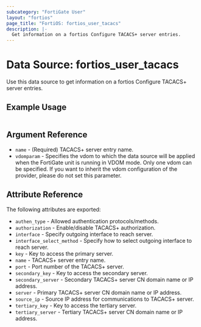 ```yaml
---
subcategory: "FortiGate User"
layout: "fortios"
page_title: "FortiOS: fortios_user_tacacs"
description: |-
  Get information on a fortios Configure TACACS+ server entries.
---
```


# Data Source: fortios_user_tacacs
Use this data source to get information on a fortios Configure TACACS+ server entries.


## Example Usage

```hcl

```

## Argument Reference

* `name` - (Required) TACACS+ server entry name.
* `vdomparam` - Specifies the vdom to which the data source will be applied when the FortiGate unit is running in VDOM mode. Only one vdom can be specified. If you want to inherit the vdom configuration of the provider, please do not set this parameter.

## Attribute Reference

The following attributes are exported:

* `authen_type` - Allowed authentication protocols/methods.
* `authorization` - Enable/disable TACACS+ authorization.
* `interface` - Specify outgoing interface to reach server.
* `interface_select_method` - Specify how to select outgoing interface to reach server.
* `key` - Key to access the primary server.
* `name` - TACACS+ server entry name.
* `port` - Port number of the TACACS+ server.
* `secondary_key` - Key to access the secondary server.
* `secondary_server` - Secondary TACACS+ server CN domain name or IP address.
* `server` - Primary TACACS+ server CN domain name or IP address.
* `source_ip` - Source IP address for communications to TACACS+ server.
* `tertiary_key` - Key to access the tertiary server.
* `tertiary_server` - Tertiary TACACS+ server CN domain name or IP address.
